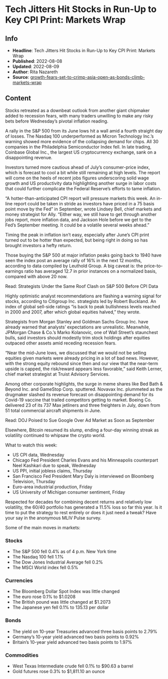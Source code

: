 # Tech Jitters Hit Stocks in Run-Up to Key CPI Print: Markets Wrap

## Info

*   **Headline**: Tech Jitters Hit Stocks in Run-Up to Key CPI Print: Markets Wrap
*   **Published**: 2022-08-08
*   **Updated**: 2022-08-09
*   **Author**: Rita Nazareth
*   **Source**: [growth-fears-set-to-crimp-asia-open-as-bonds-climb-markets-wrap](https://www.bloomberg.com/news/articles/2022-08-08/growth-fears-set-to-crimp-asia-open-as-bonds-climb-markets-wrap)
## Content




Stocks retreated as a downbeat outlook from another giant chipmaker added to recession fears, with many traders unwilling to make any risky bets before Wednesday’s pivotal inflation reading.

A rally in the S&P 500 from its June lows hit a wall amid a fourth straight day of losses. The Nasdaq 100 underperformed as Micron Technology Inc.’s warning showed more evidence of the collapsing demand for chips. All 30 companies in the Philadelphia Semiconductor Index fell. In late trading, Coinbase Global Inc., the largest US cryptocurrency exchange, sank on a disappointing revenue.

Investors turned more cautious ahead of July’s consumer-price index, which is forecast to cool a bit while still remaining at high levels. The report will come on the heels of recent jobs figures underscoring solid wage growth and US productivity data highlighting another surge in labor costs that could further complicate the Federal Reserve’s efforts to tame inflation.

“A hotter-than-anticipated CPI report will pressure markets this week. An in-line report could be taken in stride as investors have priced in a 75 basis point move by the Fed” in September, wrote Lindsey Bell, chief markets and money strategist for Ally. “Either way, we still have to get through another jobs report, more inflation data, and Jackson Hole before we get to the Fed’s September meeting. It could be a volatile several weeks ahead.”

Timing the peak in inflation isn’t easy, especially after June’s CPI print turned out to be hotter than expected, but being right in doing so has brought investors a hefty return.

Those buying the S&P 500 at major inflation peaks going back to 1940 have seen the index post an average rally of 16% in the next 12 months, according to data compiled by Leuthold Group. A big caveat is: the price-to-earnings ratio has averaged 12.7 in prior instances on a normalized basis, compared with above 20 now.

Read: Strategists Under the Same Roof Clash on S&P 500 Before CPI Data

Highly optimistic analyst recommendations are flashing a warning signal for stocks, according to Citigroup Inc. strategists led by Robert Buckland. An index of global sell-side ratings “is back to peak bullishness levels reached in 2000 and 2007, after which global equities halved,” they wrote.

Strategists from Morgan Stanley and Goldman Sachs Group Inc. have already warned that analysts’ expectations are unrealistic. Meanwhile, JPMorgan Chase & Co.’s Marko Kolanovic, one of Wall Street’s staunchest bulls, said investors should modestly trim stock holdings after equities outpaced other assets amid receding recession fears.

“Near the mid-June lows, we discussed that we would not be selling equities given markets were already pricing in a lot of bad news. However, with the strong equity rebound since then and our view that the near-term upside is capped, the risk/reward appears less favorable,” said Keith Lerner, chief market strategist at Truist Advisory Services.

Among other corporate highlights, the surge in meme shares like Bed Bath & Beyond Inc. and GameStop Corp. sputtered. Novavax Inc. plummeted as the drugmaker slashed its revenue forecast on disappointing demand for its Covid-19 vaccine that trailed competitors getting to market. Boeing Co. delivered 23 of its 737 Max jetliners and three freighters in July, down from 51 total commercial aircraft shipments in June.

Read: DOJ Poised to Sue Google Over Ad Market as Soon as September

Elsewhere, Bitcoin resumed its slump, ending a four-day winning streak as volatility continued to whipsaw the crypto world.

What to watch this week:

*   US CPI data, Wednesday
*   Chicago Fed President Charles Evans and his Minneapolis counterpart Neel Kashkari due to speak, Wednesday
*   US PPI, initial jobless claims, Thursday
*   San Francisco Fed President Mary Daly is interviewed on Bloomberg Television, Thursday
*   Euro-area industrial production, Friday
*   US University of Michigan consumer sentiment, Friday

Respected for decades for combining decent returns and relatively low volatility, the 60/40 portfolio has generated a 11.5% loss so far this year. Is it time to put the strategy to rest entirely or does it just need a tweak? Have your say in the anonymous MLIV Pulse survey.

Some of the main moves in markets:

### Stocks

*   The S&P 500 fell 0.4% as of 4 p.m. New York time
*   The Nasdaq 100 fell 1.1%
*   The Dow Jones Industrial Average fell 0.2%
*   The MSCI World index fell 0.5%

### Currencies

*   The Bloomberg Dollar Spot Index was little changed
*   The euro rose 0.1% to $1.0208
*   The British pound was little changed at $1.2073
*   The Japanese yen fell 0.1% to 135.13 per dollar

### Bonds

*   The yield on 10-year Treasuries advanced three basis points to 2.79%
*   Germany’s 10-year yield advanced two basis points to 0.92%
*   Britain’s 10-year yield advanced two basis points to 1.97%

### Commodities

*   West Texas Intermediate crude fell 0.1% to $90.63 a barrel
*   Gold futures rose 0.3% to $1,811.10 an ounce